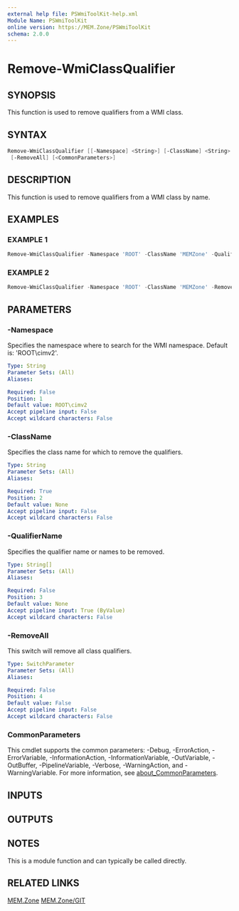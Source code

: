 ```yaml
---
external help file: PSWmiToolKit-help.xml
Module Name: PSWmiToolKit
online version: https://MEM.Zone/PSWmiToolKit
schema: 2.0.0
---
```


# Remove-WmiClassQualifier

## SYNOPSIS

This function is used to remove qualifiers from a WMI class.

## SYNTAX

```powershell
Remove-WmiClassQualifier [[-Namespace] <String>] [-ClassName] <String> [[-QualifierName] <String[]>]
 [-RemoveAll] [<CommonParameters>]
```

## DESCRIPTION

This function is used to remove qualifiers from a WMI class by name.

## EXAMPLES

### EXAMPLE 1

```powershell
Remove-WmiClassQualifier -Namespace 'ROOT' -ClassName 'MEMZone' -QualifierName 'Description', 'Static'
```

### EXAMPLE 2

```powershell
Remove-WmiClassQualifier -Namespace 'ROOT' -ClassName 'MEMZone' -RemoveAll
```

## PARAMETERS

### -Namespace

Specifies the namespace where to search for the WMI namespace.
Default is: 'ROOT\cimv2'.

```yaml
Type: String
Parameter Sets: (All)
Aliases:

Required: False
Position: 1
Default value: ROOT\cimv2
Accept pipeline input: False
Accept wildcard characters: False
```

### -ClassName

Specifies the class name for which to remove the qualifiers.

```yaml
Type: String
Parameter Sets: (All)
Aliases:

Required: True
Position: 2
Default value: None
Accept pipeline input: False
Accept wildcard characters: False
```

### -QualifierName

Specifies the qualifier name or names to be removed.

```yaml
Type: String[]
Parameter Sets: (All)
Aliases:

Required: False
Position: 3
Default value: None
Accept pipeline input: True (ByValue)
Accept wildcard characters: False
```

### -RemoveAll

This switch will remove all class qualifiers.

```yaml
Type: SwitchParameter
Parameter Sets: (All)
Aliases:

Required: False
Position: 4
Default value: False
Accept pipeline input: False
Accept wildcard characters: False
```

### CommonParameters

This cmdlet supports the common parameters: -Debug, -ErrorAction, -ErrorVariable, -InformationAction, -InformationVariable, -OutVariable, -OutBuffer, -PipelineVariable, -Verbose, -WarningAction, and -WarningVariable.
For more information, see [about_CommonParameters](http://go.microsoft.com/fwlink/?LinkID=113216).

## INPUTS

## OUTPUTS

## NOTES

This is a module function and can typically be called directly.

## RELATED LINKS

[MEM.Zone](https://MEM.Zone)
[MEM.Zone/GIT](https://MEM.Zone/GIT)
